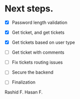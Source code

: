 # Next steps.

- [x] Password length validation
- [x] Get ticket, and get tickets
- [x] Get tickets based on user type
- [ ] Get ticket with comments
- [ ] Fix tickets routing issues
- [ ] Secure the backend
- [ ] Finalization


Rashid F.
Hasan F.